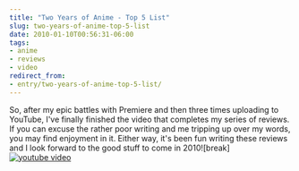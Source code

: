 ```yaml
---
title: "Two Years of Anime - Top 5 List"
slug: two-years-of-anime-top-5-list
date: 2010-01-10T00:56:31-06:00
tags:
- anime
- reviews
- video
redirect_from:
- entry/two-years-of-anime-top-5-list/
---
```

So, after my epic battles with Premiere and then three times uploading to YouTube, I've finally finished the video that completes my series of reviews. If you can excuse the rather poor writing and me tripping up over my words, you may find enjoyment in it. Either way, it's been fun writing these reviews and I look forward to the good stuff to come in 2010![break]
[![youtube video](https://img.youtube.com/vi/i6ha5fbLPY4/0.jpg)](https://www.youtube.com/watch?v=i6ha5fbLPY4&youtube-thumb)
